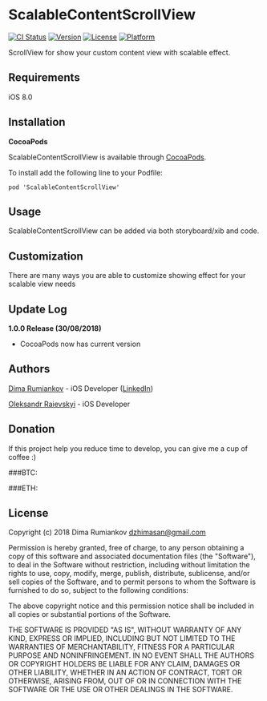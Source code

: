 # ScalableContentScrollView

[![CI Status](http://img.shields.io/travis/superpeteblaze/ScalableContentScrollView.svg?style=flat)](https://travis-ci.org/superpeteblaze/ScalableContentScrollView)
[![Version](https://img.shields.io/cocoapods/v/ScalableContentScrollView.svg?style=flat)](https://cocoapods.org/pods/ScalableContentScrollView)
[![License](https://img.shields.io/cocoapods/l/ScalableContentScrollView.svg?style=flat)](https://cocoapods.org/pods/ScalableContentScrollView)
[![Platform](https://img.shields.io/cocoapods/p/ScalableContentScrollView.svg?style=flat)](https://cocoapods.org/pods/ScalableContentScrollView)

ScrollView for show your custom content view with scalable effect.

## Requirements

iOS 8.0

## Installation

**CocoaPods**

ScalableContentScrollView is available through [CocoaPods](http://cocoapods.org).  

To install add the following line to your Podfile:

    pod 'ScalableContentScrollView'

## Usage

ScalableContentScrollView can be added via both storyboard/xib and code.

## Customization

There are many ways you are able to customize showing effect for your scalable view needs

## Update Log

**1.0.0 Release (30/08/2018)**
* CocoaPods now has current version

## Authors

[Dima Rumiankov](https://github.com/DimaIgorevich) - iOS Developer ([LinkedIn](https://www.linkedin.com/in/dima-rumiankov-5902a7140/))

[Oleksandr Raievskyi](https://github.com/sanyaraya) - iOS Developer

## Donation
If this project help you reduce time to develop, you can give me a cup of coffee :) 

###BTC:

###ETH:

## License

Copyright (c) 2018 Dima Rumiankov dzhimasan@gmail.com

Permission is hereby granted, free of charge, to any person obtaining a copy
of this software and associated documentation files (the "Software"), to deal
in the Software without restriction, including without limitation the rights
to use, copy, modify, merge, publish, distribute, sublicense, and/or sell
copies of the Software, and to permit persons to whom the Software is
furnished to do so, subject to the following conditions:

The above copyright notice and this permission notice shall be included in all
copies or substantial portions of the Software.

THE SOFTWARE IS PROVIDED "AS IS", WITHOUT WARRANTY OF ANY KIND, EXPRESS OR
IMPLIED, INCLUDING BUT NOT LIMITED TO THE WARRANTIES OF MERCHANTABILITY,
FITNESS FOR A PARTICULAR PURPOSE AND NONINFRINGEMENT. IN NO EVENT SHALL THE
AUTHORS OR COPYRIGHT HOLDERS BE LIABLE FOR ANY CLAIM, DAMAGES OR OTHER
LIABILITY, WHETHER IN AN ACTION OF CONTRACT, TORT OR OTHERWISE, ARISING FROM,
OUT OF OR IN CONNECTION WITH THE SOFTWARE OR THE USE OR OTHER DEALINGS IN THE
SOFTWARE.
